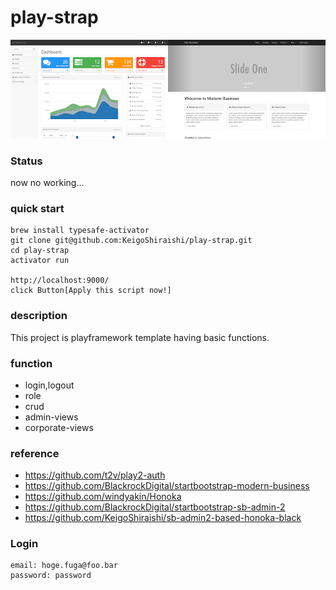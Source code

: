 # play-strap

<img src="https://github.com/KeigoShiraishi/images/blob/master/sb-admin2-based-honoka-black.png" alt="sb-admin2-based-honoka-black.png" width="50%"><img src="https://github.com/KeigoShiraishi/images/blob/master/startbootstrap-modern-business.png" alt="startbootstrap-modern-business.png" width="50%">

### Status
now no working...

### quick start
```
brew install typesafe-activator
git clone git@github.com:KeigoShiraishi/play-strap.git
cd play-strap
activator run

http://localhost:9000/
click Button[Apply this script now!] 
```

### description
This project is playframework template having basic functions.

### function
- login,logout
- role
- crud
- admin-views
- corporate-views

### reference
- https://github.com/t2v/play2-auth
- https://github.com/BlackrockDigital/startbootstrap-modern-business
- https://github.com/windyakin/Honoka
- https://github.com/BlackrockDigital/startbootstrap-sb-admin-2
- https://github.com/KeigoShiraishi/sb-admin2-based-honoka-black


### Login
    
```
email: hoge.fuga@foo.bar
password: password
```
